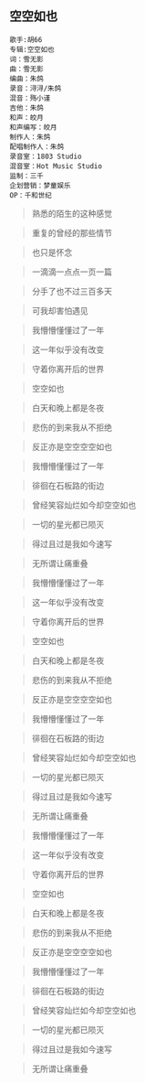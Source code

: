 ## 空空如也

```
歌手:胡66
专辑:空空如也
词：雪无影
曲：雪无影
编曲：朱鸽
录音：浔浔/朱鸽
混音：殇小谨
吉他：朱鸽
和声：皎月
和声编写：皎月
制作人：朱鸽
配唱制作人：朱鸽
录音室：1803 Studio
混音室：Hot Music Studio
监制：三千
企划营销：梦童娱乐
OP：千和世纪
```

> 熟悉的陌生的这种感觉

> 重复的曾经的那些情节

> 也只是怀念

> 一滴滴一点点一页一篇

> 分手了也不过三百多天

> 可我却害怕遇见

> 我懵懵懂懂过了一年

> 这一年似乎没有改变

> 守着你离开后的世界

> 空空如也

> 白天和晚上都是冬夜

> 悲伤的到来我从不拒绝

> 反正亦是空空空空如也

> 我懵懵懂懂过了一年

> 徘徊在石板路的街边

> 曾经笑容灿烂如今却空空如也

> 一切的星光都已陨灭

> 得过且过是我如今速写

> 无所谓让痛重叠

> 我懵懵懂懂过了一年

> 这一年似乎没有改变

> 守着你离开后的世界

> 空空如也

> 白天和晚上都是冬夜

> 悲伤的到来我从不拒绝

> 反正亦是空空空空如也

> 我懵懵懂懂过了一年

> 徘徊在石板路的街边

> 曾经笑容灿烂如今却空空如也

> 一切的星光都已陨灭

> 得过且过是我如今速写

> 无所谓让痛重叠

> 我懵懵懂懂过了一年

> 这一年似乎没有改变

> 守着你离开后的世界

> 空空如也

> 白天和晚上都是冬夜

> 悲伤的到来我从不拒绝

> 反正亦是空空空空如也

> 我懵懵懂懂过了一年

> 徘徊在石板路的街边

> 曾经笑容灿烂如今却空空如也

> 一切的星光都已陨灭

> 得过且过是我如今速写

> 无所谓让痛重叠